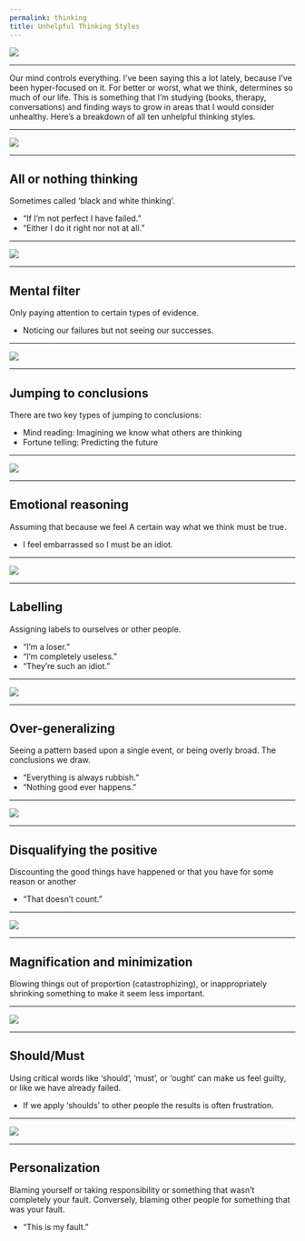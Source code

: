 ```yaml
---
permalink: thinking
title: Unhelpful Thinking Styles
---
```


![][image-1]

---- 

Our mind controls everything. I’ve been saying this a lot lately, because I’ve been hyper-focused on it. For better or worst, what we think, determines so much of our life. This is something that I’m studying (books, therapy, conversations) and finding ways to grow in areas that I would consider unhealthy. Here’s a breakdown of all ten unhelpful thinking styles.

---- 

![][image-2]

---- 

## All or nothing thinking

Sometimes called ‘black and white thinking’.

- “If I’m not perfect I have failed.”
- “Either I do it right nor not at all.”

---- 

![][image-3]

---- 

## Mental filter

Only paying attention to certain types of evidence. 

- Noticing our failures but not seeing our successes.

---- 

![][image-4]

---- 

## Jumping to conclusions

There are two key types of jumping to conclusions:

- Mind reading: Imagining we know what others are thinking
- Fortune telling: Predicting the future

---- 

![][image-5]

---- 

## Emotional reasoning

Assuming that because we feel A certain way what we think must be true.

- I feel embarrassed so I must be an idiot.

---- 

![][image-6]

---- 

## Labelling

Assigning labels to ourselves or other people.

- “I’m a loser.”
- “I’m completely useless.”
- “They’re such an idiot.”

---- 

![][image-7]

---- 

## Over-generalizing

Seeing a pattern based upon a single event, or being overly broad. The conclusions we draw.

- “Everything is always rubbish.”
- “Nothing good ever happens.”

---- 

![][image-8]

---- 

## Disqualifying the positive

Discounting the good things have happened or that you have for some reason or another

- “That doesn’t count.”

---- 

![][image-9]

---- 

## Magnification and minimization

Blowing things out of proportion (catastrophizing), or inappropriately shrinking something to make it seem less important.

---- 

![][image-10]

---- 

## Should/Must

Using critical words like ‘should’, ‘must’, or ‘ought’ can make us feel guilty, or like we have already failed.

- If we apply ‘shoulds’ to other people the results is often frustration.

---- 

![][image-11]

---- 

## Personalization

Blaming yourself or taking responsibility or something that wasn’t completely your fault. Conversely, blaming other people for something that was your fault.

- “This is my fault.”

[image-1]:	https://i.imgur.com/xGNnecB.png
[image-2]:	https://i.imgur.com/3rfB3Fn.jpg
[image-3]:	https://i.imgur.com/8tSSGS5.jpg
[image-4]:	https://i.imgur.com/bif21wT.jpg
[image-5]:	https://i.imgur.com/4e1VLMf.jpg
[image-6]:	https://i.imgur.com/PnwdZuX.jpg
[image-7]:	https://i.imgur.com/Agen8wA.jpg
[image-8]:	https://i.imgur.com/JFDWdiX.jpg
[image-9]:	https://i.imgur.com/FDjQuRS.jpg
[image-10]:	https://i.imgur.com/6Oh0FEz.jpg
[image-11]:	https://i.imgur.com/lmJLaeJ.jpg